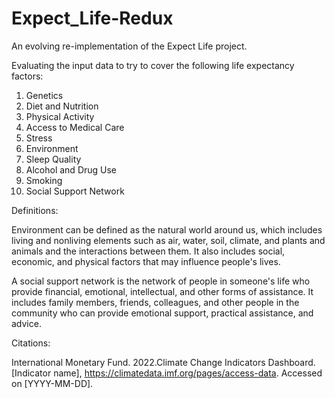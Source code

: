 # Expect_Life-Redux
An evolving re-implementation of the Expect Life project.


Evaluating the input data to try to cover the following life expectancy factors:
1. Genetics
2. Diet and Nutrition
3. Physical Activity
4. Access to Medical Care
5. Stress
6. Environment 
7. Sleep Quality
8. Alcohol and Drug Use
9. Smoking 
10. Social Support Network

Definitions:

Environment can be defined as the natural world around us, which includes living and nonliving elements such as air, water, soil, climate, and plants and animals and the interactions between them. It also includes social, economic, and physical factors that may influence people's lives.


A social support network is the network of people in someone's life who provide financial, emotional, intellectual, and other forms of assistance. It includes family members, friends, colleagues, and other people in the community who can provide emotional support, practical assistance, and advice.

Citations:

International Monetary Fund. 2022.Climate Change Indicators Dashboard. [Indicator name], https://climatedata.imf.org/pages/access-data. Accessed on [YYYY-MM-DD].